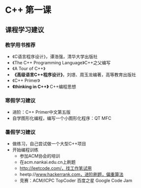 # C++ 第一课
## 课程学习建议
### 教学用书推荐
- 《C语言程序设计》，谭浩强，清华大学出版社
- 《The C++ Programming Language》C++之父编写
- 《A Tour of C++》
- **《高级语言C++程序设计》**，刘璟、周玉龙编著，高等教育出版社
- 《C++ Primer》
- **《thinking in C++》** C++编程思想
### 寒假学习建议
  - 进阶：C++ Primer中文第五版
  - 自学图形化编程，编写一个小图形化程序：QT MFC
### 暑假学习建议
- 做练习，自己尝试做一个大型C++项目
- 开始编程训练
    - 参加ACM协会的培训
    - 在acm.nankai.edu.cn上刷题
    - http://leetcode.com/，找工作笔试用
    - heetp://www.hackerrank.com，进阶刷题，偏重算法
    - 竞赛：ACM/ICPC TopCoder 百度之星 Google Code Jam
  
